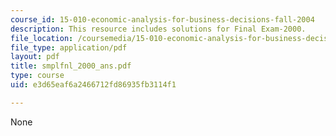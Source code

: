 ```yaml
---
course_id: 15-010-economic-analysis-for-business-decisions-fall-2004
description: This resource includes solutions for Final Exam-2000.
file_location: /coursemedia/15-010-economic-analysis-for-business-decisions-fall-2004/e3d65eaf6a2466712fd86935fb3114f1_smplfnl_2000_ans.pdf
file_type: application/pdf
layout: pdf
title: smplfnl_2000_ans.pdf
type: course
uid: e3d65eaf6a2466712fd86935fb3114f1

---
```

None